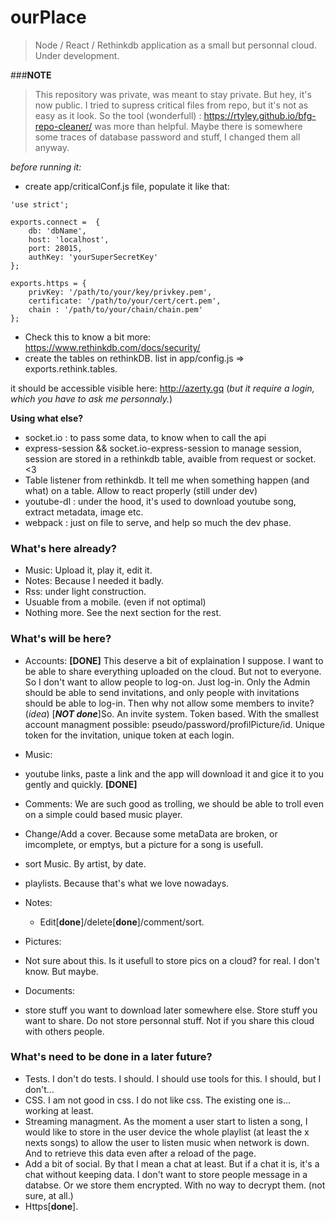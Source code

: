 # ourPlace

> Node / React / Rethinkdb application as a small but personnal cloud. Under development. 

###__NOTE__ 
> This repository was private, was meant to stay private. But hey, it's now public. I tried to supress critical files from repo, but it's not as easy as it look. So the tool (wonderfull) : https://rtyley.github.io/bfg-repo-cleaner/ was more than helpful.
Maybe there is somewhere some traces of database password and stuff, I changed them all anyway. 

*before running it:*

 * create app/criticalConf.js file, populate it like that:

```
'use strict';

exports.connect =  {
    db: 'dbName',
    host: 'localhost',
    port: 28015,
    authKey: 'yourSuperSecretKey'
};

exports.https = {
    privKey: '/path/to/your/key/privkey.pem',
    certificate: '/path/to/your/cert/cert.pem',
    chain : '/path/to/your/chain/chain.pem'
};

```

 * Check this to know a bit more: https://www.rethinkdb.com/docs/security/
 * create the tables on rethinkDB. list in app/config.js => exports.rethink.tables.

it should be accessible visible here: http://azerty.gq   (*but it require a login, which you have to ask me personnaly.*)

**Using what else?**

 * socket.io : to pass some data, to know when to call the api
 * express-session && socket.io-express-session to manage session, session are stored in a rethinkdb table, avaible from request or socket. <3
 * Table listener from rethinkdb. It tell me when something happen (and what) on a table. Allow to react properly (still under dev)
 * youtube-dl : under the hood, it's used to download youtube song, extract metadata, image etc.
 * webpack : just on file to serve, and help so much the dev phase. 

### What's here already? 

* Music: Upload it, play it, edit it.
* Notes: Because I needed it badly. 
* Rss: under light construction. 
* Usuable from a mobile. (even if not optimal)
* Nothing more. See the next section for the rest. 

### What's will be here? 


* Accounts: **[DONE]**
This deserve a bit of explaination I suppose. I want to be able to share everything uploaded on the cloud. But not to everyone. So I don't want to allow people to log-on. Just log-in. Only the Admin should be able to send invitations, and only people with invitations should be able to log-in. Then why not allow some members to invite?  (_idea_)
[**_NOT done_**]So. An invite system. Token based. With the smallest account managment possible: pseudo/password/profilPicture/id. 
Unique token for the invitation, unique token at each login.

* Music: 
 * youtube links, paste a link and the app will download it and gice it to you gently and quickly. **[DONE]**
 * Comments: We are such good as trolling, we should be able to troll even on a simple could based music player.
 * Change/Add a cover. Because some metaData are broken, or imcomplete, or emptys, but a picture for a song is usefull. 
 * sort Music. By artist, by date. 
 * playlists. Because that's what we love nowadays.
* Notes: 
  * Edit[**done**]/delete[**done**]/comment/sort.
* Pictures: 
 * Not sure about this. Is it usefull to store pics on a cloud? for real. I don't know. But maybe.
* Documents: 
 * store stuff you want to download later somewhere else. Store stuff you want to share. Do not store personnal stuff. Not if you share this cloud with others people. 

### What's need to be done in a later future?

* Tests. I don't do tests. I should. I should use tools for this. I should, but I don't...
* CSS. I am not good in css. I do not like css. The existing one is... working at least.
* Streaming managment. As the moment a user start to listen a song, I would like to store in the user device the whole playlist (at least the x nexts songs) to allow the user to listen music when network is down. And to retrieve this data even after a reload of the page. 
* Add a bit of social. By that I mean a chat at least. But if a chat it is, it's a chat without keeping data. I don't want to store people message in a databse. Or we store them encrypted. With no way to decrypt them. (not sure, at all.)
* Https[**done**].
